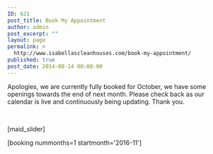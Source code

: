 ```yaml
---
ID: 621
post_title: Book My Appointment
author: admin
post_excerpt: ""
layout: page
permalink: >
  http://www.isabellascleanhouses.com/book-my-appointment/
published: true
post_date: 2014-08-14 00:00:00
---
```

Apologies, we are currently fully booked for October, we have some openings towards the end of next month. Please check back as our calendar is live and continuously being updating. Thank you.

&nbsp;

[maid_slider]

[booking nummonths=1 startmonth='2016-11']